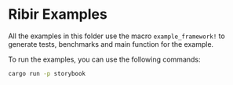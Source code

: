 # Ribir Examples

All the examples in this folder use the macro `example_framework!` to generate tests, benchmarks and main function for the example.

To run the examples, you can use the following commands:

``` sh
cargo run -p storybook
```
